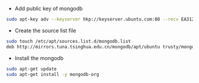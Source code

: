 + Add public key of mongodb
```bash
sudo apt-key adv --keyserver hkp://keyserver.ubuntu.com:80 --recv EA312927
```

+ Create the source list file
```bash
sudo touch /etc/apt/sources.list.d/mongodb.list
deb http://mirrors.tuna.tsinghua.edu.cn/mongodb/apt/ubuntu trusty/mongodb-org/stable multiverse
```

+ Install the mongodb
```bash
sudo apt-get update
sudo apt-get install -y mongodb-org
```
